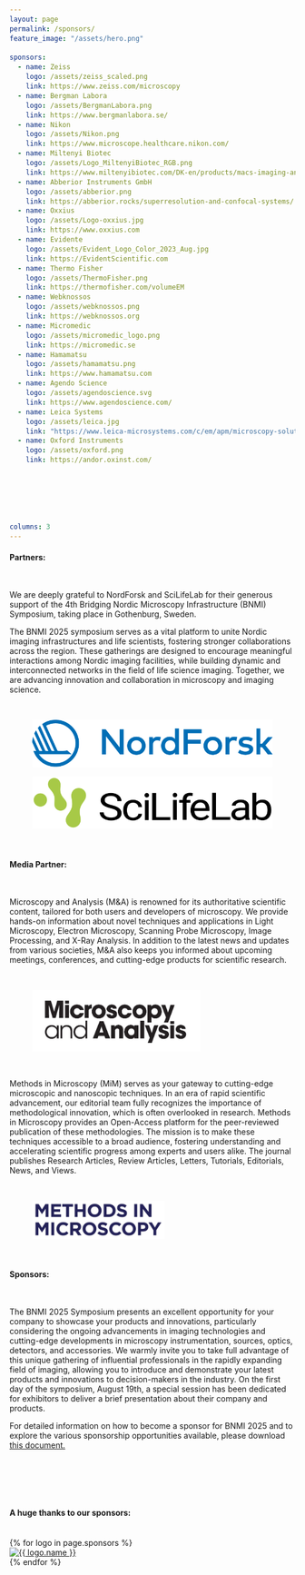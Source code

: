 ```yaml
---
layout: page
permalink: /sponsors/
feature_image: "/assets/hero.png"

sponsors:
  - name: Zeiss
    logo: /assets/zeiss_scaled.png
    link: https://www.zeiss.com/microscopy
  - name: Bergman Labora
    logo: /assets/BergmanLabora.png
    link: https://www.bergmanlabora.se/
  - name: Nikon
    logo: /assets/Nikon.png
    link: https://www.microscope.healthcare.nikon.com/
  - name: Miltenyi Biotec
    logo: /assets/Logo_MiltenyiBiotec_RGB.png
    link: https://www.miltenyibiotec.com/DK-en/products/macs-imaging-and-spatial-biology.html?query=:relevance:allCategoriesOR:10000646
  - name: Abberior Instruments GmbH
    logo: /assets/abberior.png
    link: https://abberior.rocks/superresolution-and-confocal-systems/
  - name: Oxxius
    logo: /assets/Logo-oxxius.jpg
    link: https://www.oxxius.com
  - name: Evidente
    logo: /assets/Evident_Logo_Color_2023_Aug.jpg
    link: https://EvidentScientific.com
  - name: Thermo Fisher
    logo: /assets/ThermoFisher.png
    link: https://thermofisher.com/volumeEM
  - name: Webknossos
    logo: /assets/webknossos.png
    link: https://webknossos.org
  - name: Micromedic
    logo: /assets/micromedic_logo.png
    link: https://micromedic.se
  - name: Hamamatsu
    logo: /assets/hamamatsu.png
    link: https://www.hamamatsu.com
  - name: Agendo Science
    logo: /assets/agendoscience.svg
    link: https://www.agendoscience.com/
  - name: Leica Systems
    logo: /assets/leica.jpg
    link: "https://www.leica-microsystems.com/c/em/apm/microscopy-solutions-industry/?nlc=20250312-SFDC-022809&utm_source=google&utm_medium=cpc&utm_campaign=25-EM-APM-L3-APPO-AAPM-SE-Google-Ads-Applied-First-Time-Brand-Search-EMEA&utm_content=text_ad&utm_term=leica-microsystems&gad_source=1&gad_campaignid=420819857"
  - name: Oxford Instruments
    logo: /assets/oxford.png
    link: https://andor.oxinst.com/
  
    
    

    

columns: 3
---
```

<h4>
Partners:
</h4>
<br>

<p>
We are deeply grateful to NordForsk and SciLifeLab for their generous support of the 4th Bridging Nordic Microscopy Infrastructure (BNMI) Symposium, taking place in Gothenburg, Sweden.
 
The BNMI 2025 symposium serves as a vital platform to unite Nordic imaging infrastructures and life scientists, fostering stronger collaborations across the region. These gatherings are designed to encourage meaningful interactions among Nordic imaging facilities, while building dynamic and interconnected networks in the field of life science imaging. Together, we are advancing innovation and collaboration in microscopy and imaging science.
</p>
<br>

<div class="image-container" style="width: 100%; height: auto; object-fit: scale-down;">
    <figure>
        <a href="https://www.nordforsk.org/" target="blank">
          <img src="/assets/nordforsk.png" alt="Nordforsk">
        </a>
    </figure>
    <figure>
        <a href="https://www.scilifelab.se/" target="blank">
          <img src="/assets/scilifelab.png" alt="scilifelab">
        </a>
    </figure>
</div>
<br>


<h4>
Media Partner:
</h4>
<br>

<p>
Microscopy and Analysis (M&A) is renowned for its authoritative scientific content, tailored for both users and developers of microscopy. We provide hands-on information about novel techniques and applications in Light Microscopy, Electron Microscopy, Scanning Probe Microscopy, Image Processing, and X-Ray Analysis. In addition to the latest news and updates from various societies, M&A also keeps you informed about upcoming meetings, conferences, and cutting-edge products for scientific research.
</p>
<br>


<figure class="center">
  <a href="https://analyticalscience.wiley.com/publication/microscopy-and-analysis" target="_blank">
    <img src="/assets/maem_logo.jpg" alt="Microscopy and Analysis" style="width:70%">
  </a>
</figure>
<br>
<p>
Methods in Microscopy (MiM) serves as your gateway to cutting-edge microscopic and nanoscopic techniques. In an era of rapid scientific advancement, our editorial team fully recognizes the importance of methodological innovation, which is often overlooked in research. Methods in Microscopy provides an Open-Access platform for the peer-reviewed publication of these methodologies. The mission is to make these techniques accessible to a broad audience, fostering understanding and accelerating scientific progress among experts and users alike. The journal publishes Research Articles, Review Articles, Letters, Tutorials, Editorials, News, and Views.
</p>
<br>


<figure class="center">
  <a href="https://www.degruyter.com/journal/key/mim/html" target="_blank">
    <img src="/assets/MiM-Logo_original.png" alt="methods in Microscopy" style="width:55%">
  </a>
</figure>
<br>


<h4>
Sponsors:
</h4>
<br>

<p>
The BNMI 2025 Symposium presents an excellent opportunity for your company to showcase your products and innovations, particularly considering the ongoing advancements in imaging technologies and cutting-edge developments in microscopy instrumentation, sources, optics, detectors, and accessories. We warmly invite you to take full advantage of this unique gathering of influential professionals in the rapidly expanding field of imaging, allowing you to introduce and demonstrate your latest products and innovations to decision-makers in the industry. On the first day of the symposium, August 19th, a special session has been dedicated for exhibitors to deliver a brief presentation about their company and products.
</p>

For detailed information on how to become a sponsor for BNMI 2025 and to explore the various sponsorship opportunities available, please download [this document.](/assets/BNMI2025_Sponsors_2025.pdf)

<br/>
<br/>
<br/>
<br/>

<h4>
A huge thanks to our sponsors:
</h4>
<br/>

<div class="logo-container">
  {% for logo in page.sponsors %}
    <div class="logo-item">
      <a href="{{ logo.link }}" target="blank">
      <img src="{{ logo.logo }}" alt="{{ logo.name }}">
      </a>
    </div>
  {% endfor %}
</div>
